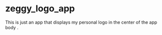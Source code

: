 # zeggy_logo_app
This is just an app that displays my personal logo in the center of the app body .
